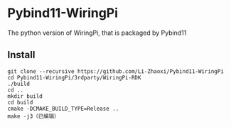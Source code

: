 # Pybind11-WiringPi
The python version of WiringPi, that is packaged by Pybind11


## Install

```
git clone --recursive https://github.com/Li-Zhaoxi/Pybind11-WiringPi
cd Pybind11-WiringPi/3rdparty/WiringPi-RDK
./build
cd ..
mkdir build 
cd build
cmake -DCMAKE_BUILD_TYPE=Release ..
make -j3（已编辑）
```
